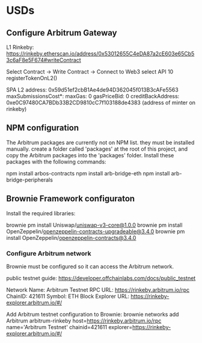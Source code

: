 # USDs

## Configure Arbitrum Gateway

L1 Rinkeby: https://rinkeby.etherscan.io/address/0x53012655C4eDA87a2cE603e65Cb53c6aF8e5F674#writeContract

Select Contract -> Write Contract -> Connect to Web3
select API 10 registerTokenOnL2()

SPA L2 address: 0x59d51ef2cbB1Ae4de94D362045f013B3cAFe5563
maxSubmissionsCost*: 
maxGas: 0
gasPriceBid: 0
creditBackAddress: 0xe0C97480CA7BDb33B2CD9810cC7f103188de4383 (address of minter on rinkeby)

## NPM configuration
The Arbitrum packages are currently not on NPM list. they must be installed manually.
create a folder called 'packages' at the root of this project, and copy the Arbitrum packages into the 'packages' folder. Install these packages with the following commands:

npm install arbos-contracts
npm install arb-bridge-eth
npm install arb-bridge-peripherals

## Brownie Framework configuraton
Install the required libraries:

brownie pm install Uniswap/uniswap-v3-core@1.0.0
brownie pm install OpenZeppelin/openzeppelin-contracts-upgradeable@3.4.0
brownie pm install OpenZeppelin/openzeppelin-contracts@3.4.0

### Configure Arbitrum network
Brownie must be configured so it can access the Arbitrum network. 

public testnet guide: https://developer.offchainlabs.com/docs/public_testnet

Network Name: Arbitrum Testnet
RPC URL: https://rinkeby.arbitrum.io/rpc
ChainID: 421611
Symbol: ETH
Block Explorer URL: https://rinkeby-explorer.arbitrum.io/#/

Add Arbitrum testnet configuration to Brownie:
brownie networks add Arbitrum arbitrum-rinkeby host=https://rinkeby.arbitrum.io/rpc name='Arbitrum Testnet' chainid=421611 explorer=https://rinkeby-explorer.arbitrum.io/#/
